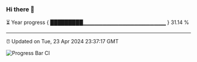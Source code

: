 ### Hi there 👋

⏳ Year progress { █████████▁▁▁▁▁▁▁▁▁▁▁▁▁▁▁▁▁▁▁▁▁ } 31.14 %

---

⏰ Updated on Tue, 23 Apr 2024 23:37:17 GMT

![Progress Bar CI](https://github.com/IshwaranRudhara/GIT-ACTION/workflows/Progress%20Bar%20CI/badge.svg)
